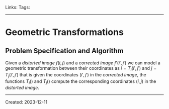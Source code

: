 Links: 
Tags:
___
# Geometric Transformations
## Problem Specification and Algorithm
Given a *distorted image* $f(i,j)$ and a *corrected image* $f'(i',j')$ we can model a geometric transformation between their coordinates as $i=T_i(i',j')$ and $j=T_j(i',j')$ that is given the coordinates $(i',j')$ in the *corrected image*, the functions $T_i()$ and $T_j()$ compute the corresponding coordinates $(i,j)$ in the *distorted image*.

___
Created: 2023-12-11


